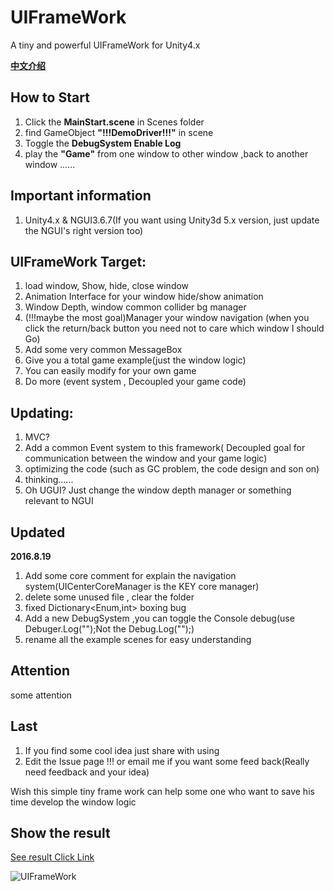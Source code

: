 # UIFrameWork
A tiny and powerful UIFrameWork for Unity4.x

**[中文介绍](https://github.com/tinyantstudio/UIFrameWork/blob/master/ChineseReadMe.md)**

## How to Start

1. Click the **MainStart.scene** in Scenes folder
2. find GameObject **"!!!DemoDriver!!!"** in scene
3. Toggle the **DebugSystem Enable Log**
4. play the **"Game"** from one window to other window ,back to another window ......

## Important information
1. Unity4.x & NGUI3.6.7(If you want using Unity3d 5.x version, just update the NGUI's right version too)

## UIFrameWork Target:
1. load window, Show, hide, close window
2. Animation Interface for your window hide/show animation
3. Window Depth, window common collider bg manager
4. (!!!maybe the most goal)Manager your window navigation (when you click the return/back button you need not to care which window I should Go)
5. Add some very common MessageBox
6. Give you a total game example(just the window logic)
7. You can easily modify for your own game
8. Do more (event system , Decoupled your game code)


## Updating:
1. MVC? 
2. Add a common Event system to this framework( Decoupled goal for communication between the window and your game logic)
3. optimizing the code (such as GC problem, the code design and son on)
4. thinking......
5. Oh UGUI? Just change the window depth manager or something relevant to NGUI

## Updated

**2016.8.19**

1. Add some core comment for explain the navigation system(UICenterCoreManager is the KEY core manager)
2. delete some unused file , clear the folder
3. fixed Dictionary<Enum,int> boxing bug
4. Add a new DebugSystem ,you can toggle the Console debug(use Debuger.Log("");Not the Debug.Log("");)
5. rename all the example scenes for easy understanding

## Attention

some attention


## Last
1. If you find some cool idea just share with using
2. Edit the Issue page !!! or email me if you want some feed back(Really need feedback and your idea)

Wish this simple tiny frame work can help some one who want to save his time develop the window logic



## Show the result 

[See result Click Link](http://7xp9wk.com1.z0.glb.clouddn.com/UIFramework.gif)


![UIFrameWork](http://7xp9wk.com1.z0.glb.clouddn.com/UIFramework.gif)


